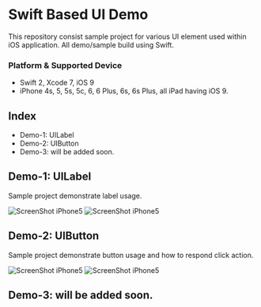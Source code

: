 # Swift Based UI Demo
This repository consist sample project for various UI element used within iOS application. All demo/sample build using Swift.

### Platform & Supported Device
+ Swift 2, Xcode 7, iOS 9
+ iPhone 4s, 5, 5s, 5c, 6, 6 Plus, 6s, 6s Plus, all iPad having iOS 9.

## Index
+ Demo-1: UILabel
+ Demo-2: UIButton
+ Demo-3: will be added soon.

## Demo-1: UILabel
Sample project demonstrate label usage.

![ScreenShot iPhone5](../master/Screenshots/demo1-1t.png)
![ScreenShot iPhone5](../master/Screenshots/demo1-2t.png)

## Demo-2: UIButton
Sample project demonstrate button usage and how to respond click action.

![ScreenShot iPhone5](../master/Screenshots/demo2-1t.png)
![ScreenShot iPhone5](../master/Screenshots/demo3-2t.png)


## Demo-3: will be added soon.

